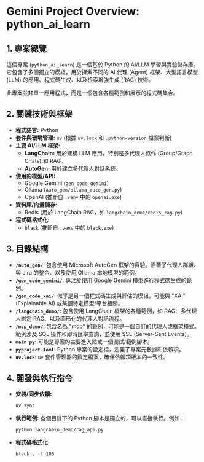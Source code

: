 # Gemini Project Overview: python_ai_learn

## 1. 專案總覽

這個專案 (`python_ai_learn`) 是一個基於 Python 的 AI/LLM 學習與實驗儲存庫。它包含了多個獨立的模組，用於探索不同的 AI 代理 (Agent) 框架、大型語言模型 (LLM) 的應用、程式碼生成、以及檢索增強生成 (RAG) 技術。

此專案並非單一應用程式，而是一個包含各種範例和展示的程式碼集合。

## 2. 關鍵技術與框架

- **程式語言:** Python
- **套件與環境管理:** `uv` (根據 `uv.lock` 和 `.python-version` 檔案判斷)
- **主要 AI/LLM 框架:**
    - **LangChain:** 用於建構 LLM 應用，特別是多代理人協作 (Group/Graph Chats) 和 RAG。
    - **AutoGen:** 用於建立多代理人對話系統。
- **使用的模型/API:**
    - Google Gemini (`gen_code_gemini`)
    - Ollama (`auto_gen/ollama_auto_gen.py`)
    - OpenAI (推斷自 `.venv` 中的 `openai.exe`)
- **資料庫/向量儲存:**
    - Redis (用於 LangChain RAG，如 `langchain_demo/redis_rag.py`)
- **程式碼格式化:**
    - `black` (推斷自 `.venv` 中的 `black.exe`)

## 3. 目錄結構

- **`/auto_gen/`**: 包含使用 Microsoft AutoGen 框架的實驗。涵蓋了代理人群組、與 Jira 的整合、以及使用 Ollama 本地模型的範例。
- **`/gen_code_gemini/`**: 專注於使用 Google Gemini 模型進行程式碼生成的範例。
- **`/gen_code_xai/`**: 似乎是另一個程式碼生成與評估的模組，可能與 "XAI" (Explainable AI) 或某個特定模型/平台相關。
- **`/langchain_demo/`**: 包含使用 LangChain 框架的各種範例，如 RAG、多代理人綁定 RAG、以及圖形化的代理人對話流程。
- **`/mcp_demo/`**: 包含名為 "mcp" 的範例，可能是一個自訂的代理人或框架模式。範例涉及 SQL 操作和即時匯率查詢，並使用 SSE (Server-Sent Events)。
- **`main.py`**: 可能是專案的主要進入點或一個測試/範例腳本。
- **`pyproject.toml`**: Python 專案的設定檔，定義了專案元數據和依賴項。
- **`uv.lock`**: `uv` 套件管理器的鎖定檔案，確保依賴項版本的一致性。

## 4. 開發與執行指令

- **安裝/同步依賴:**
  ```bash
  uv sync
  ```
- **執行範例:**
  各個目錄下的 Python 腳本是獨立的，可以直接執行。例如：
  ```bash
  python langchain_demo/rag_api.py
  ```
- **程式碼格式化:**
  ```bash
  black . -l 100
  ```
